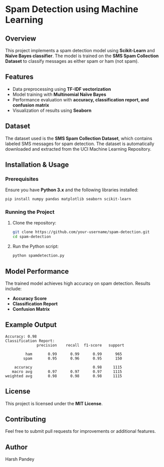 # Spam Detection using Machine Learning

## Overview
This project implements a spam detection model using **Scikit-Learn** and **Naïve Bayes classifier**. The model is trained on the **SMS Spam Collection Dataset** to classify messages as either spam or ham (not spam).

## Features
- Data preprocessing using **TF-IDF vectorization**
- Model training with **Multinomial Naïve Bayes**
- Performance evaluation with **accuracy, classification report, and confusion matrix**
- Visualization of results using **Seaborn**

## Dataset
The dataset used is the **SMS Spam Collection Dataset**, which contains labeled SMS messages for spam detection. The dataset is automatically downloaded and extracted from the UCI Machine Learning Repository.

## Installation & Usage
### Prerequisites
Ensure you have **Python 3.x** and the following libraries installed:
```bash
pip install numpy pandas matplotlib seaborn scikit-learn
```

### Running the Project
1. Clone the repository:
   ```bash
   git clone https://github.com/your-username/spam-detection.git
   cd spam-detection
   ```
2. Run the Python script:
   ```bash
   python spamdetection.py
   ```

## Model Performance
The trained model achieves high accuracy on spam detection. Results include:
- **Accuracy Score**
- **Classification Report**
- **Confusion Matrix**

## Example Output
```
Accuracy: 0.98
Classification Report:
              precision    recall  f1-score   support

         ham       0.99      0.99      0.99      965
        spam       0.95      0.96      0.95      150

    accuracy                           0.98     1115
   macro avg       0.97      0.97      0.97     1115
weighted avg       0.98      0.98      0.98     1115
```

## License
This project is licensed under the **MIT License**.

## Contributing
Feel free to submit pull requests for improvements or additional features.

## Author
Harsh Pandey

